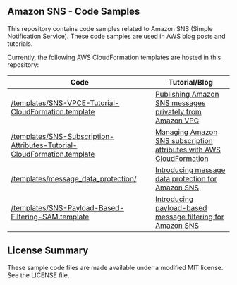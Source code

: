 ## Amazon SNS - Code Samples

This repository contains code samples related to Amazon SNS (Simple Notification Service). These code samples are used in AWS blog posts and tutorials. 

Currently, the following AWS CloudFormation templates are hosted in this repository:

| Code                                          | Tutorial/Blog                                             |
|-----------------------------------------------|-----------------------------------------------------------|
| [/templates/SNS-VPCE-Tutorial-CloudFormation.template](https://github.com/aws-samples/aws-sns-samples/blob/master/templates/SNS-VPCE-Tutorial-CloudFormation.template) | [Publishing Amazon SNS messages privately from Amazon VPC](https://aws.amazon.com/getting-started/projects/publish-sns-message-privately-vpc-ec2-cloudformation-lambda/) |
| [/templates/SNS-Subscription-Attributes-Tutorial-CloudFormation.template](https://github.com/aws-samples/aws-sns-samples/blob/master/templates/SNS-Subscription-Attributes-Tutorial-CloudFormation.template)  | [Managing Amazon SNS subscription attributes with AWS CloudFormation](https://aws.amazon.com/blogs/compute/managing-amazon-sns-subscription-attributes-with-aws-cloudformation/) |
| [/templates/message_data_protection/](https://github.com/aws-samples/aws-sns-samples/blob/master/templates/message_data_protection/) | [Introducing message data protection for Amazon SNS](https://aws.amazon.com/blogs/compute/introducing-message-data-protection-for-amazon-sns/) |
| [/templates/SNS-Payload-Based-Filtering-SAM.template](https://github.com/aws-samples/aws-sns-samples/blob/master/templates/SNS-Payload-Based-Filtering-SAM.template) | [Introducing payload-based message filtering for Amazon SNS](https://aws.amazon.com/blogs/compute/introducing-payload-based-message-filtering-for-amazon-sns/) |

## License Summary

These sample code files are made available under a modified MIT license. See the LICENSE file.
